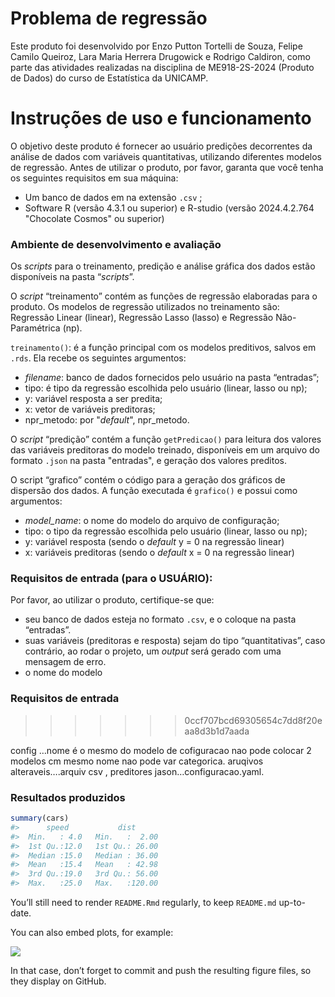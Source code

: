 
<!-- README.md is generated from README.Rmd. Please edit that file -->

# Problema de regressão

<!-- badges: start -->
<!-- badges: end -->

Este produto foi desenvolvido por Enzo Putton Tortelli de Souza, Felipe
Camilo Queiroz, Lara Maria Herrera Drugowick e Rodrigo Caldiron, como
parte das atividades realizadas na disciplina de ME918-2S-2024 (Produto de
Dados) do curso de Estatística da UNICAMP.

# Instruções de uso e funcionamento

O objetivo deste produto é fornecer ao usuário predições decorrentes da
análise de dados com variáveis quantitativas, utilizando diferentes
modelos de regressão. Antes de utilizar o produto, por favor, garanta
que você tenha os seguintes requisitos em sua máquina:

- Um banco de dados em na extensão `.csv` ;  
- Software R (versão 4.3.1 ou superior) e R-studio (versão 2024.4.2.764 "Chocolate Cosmos" ou superior)  

### Ambiente de desenvolvimento e avaliação

Os *scripts* para o treinamento, predição e análise gráfica dos dados
estão disponíveis na pasta “*scripts*”.

O *script* “treinamento” contém as funções de regressão elaboradas para o produto. Os modelos de
regressão utilizados no treinamento são: Regressão Linear (linear), Regressão
Lasso (lasso) e Regressão Não-Paramétrica (np).

`treinamento()`: é a função principal com os modelos preditivos, salvos em `.rds`. Ela recebe os
seguintes argumentos:  
- *filename*: banco de dados fornecidos pelo usuário na pasta
“entradas”;  
- tipo: é tipo da regressão escolhida pelo usuário (linear, lasso ou
np);  
- y: variável resposta a ser predita;  
- x: vetor de variáveis preditoras;  
- npr_metodo: por "*default*", npr_metodo.  

O *script* “predição” contém a função `getPredicao()` para leitura dos
valores das variáveis preditoras do modelo treinado, disponíveis em um arquivo do formato `.json` na pasta "entradas", e geração dos
valores preditos.

O script “grafico” contém o código para a geração dos gráficos de
dispersão dos dados. A função executada é `grafico()` e possui como argumentos:  
- *model_name*: o nome do modelo do arquivo de configuração;  
- tipo: o tipo da regressão escolhida pelo usuário (linear, lasso ou
np);  
- y: variável resposta (sendo o *default* y = 0 na regressão linear)  
- x: variáveis preditoras (sendo o *default* x = 0 na regressão linear)

### Requisitos de entrada (para o USUÁRIO):

Por favor, ao utilizar o produto, certifique-se que:
- seu banco de dados esteja no formato `.csv`, e o coloque na pasta “entradas”.  
- suas variáveis (preditoras e resposta) sejam do tipo “quantitativas”, caso contrário, ao rodar o projeto, um *output* será gerado com uma mensagem de erro.
- o nome do modelo










### Requisitos de entrada
>>>>>>> 0ccf707bcd69305654c7dd8f20eaa8d3b1d7aada

config …nome é o mesmo do modelo de cofiguracao nao pode colocar 2
modelos cm mesmo nome nao pode var categorica. aruqivos
alteraveis….arquiv csv , preditores jason…configuracao.yaml.

### Resultados produzidos

``` r
summary(cars)
#>      speed           dist       
#>  Min.   : 4.0   Min.   :  2.00  
#>  1st Qu.:12.0   1st Qu.: 26.00  
#>  Median :15.0   Median : 36.00  
#>  Mean   :15.4   Mean   : 42.98  
#>  3rd Qu.:19.0   3rd Qu.: 56.00  
#>  Max.   :25.0   Max.   :120.00
```

You’ll still need to render `README.Rmd` regularly, to keep `README.md`
up-to-date.

You can also embed plots, for example:

![](README_files/figure-gfm/pressure-1.png)<!-- -->

In that case, don’t forget to commit and push the resulting figure
files, so they display on GitHub.
